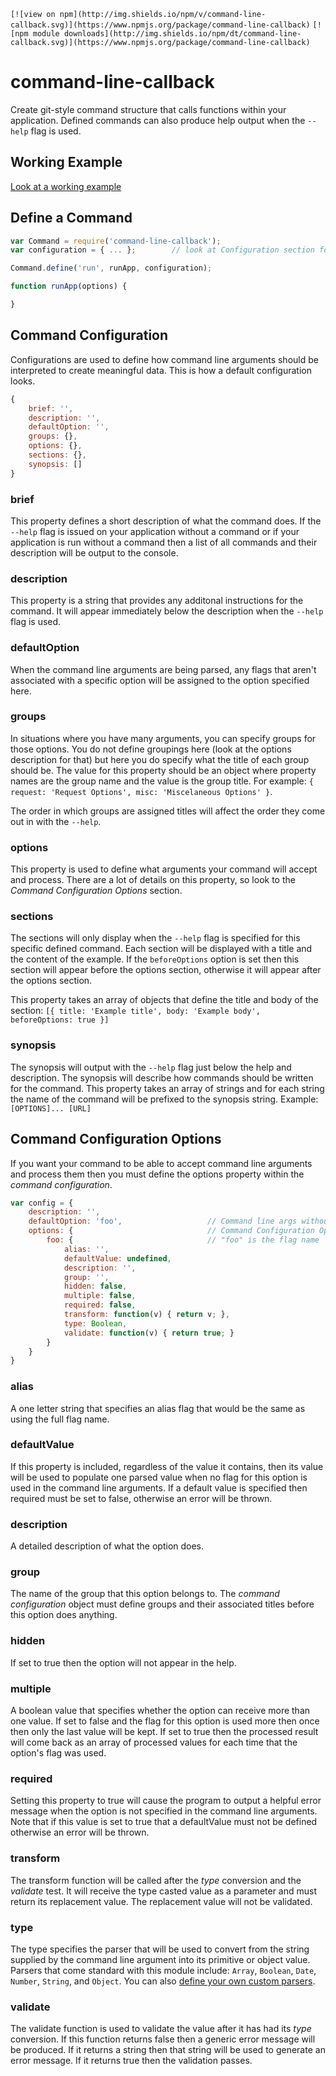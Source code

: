 ```[![view on npm](http://img.shields.io/npm/v/command-line-callback.svg)](https://www.npmjs.org/package/command-line-callback)```
```[![npm module downloads](http://img.shields.io/npm/dt/command-line-callback.svg)](https://www.npmjs.org/package/command-line-callback)```

# command-line-callback

Create git-style command structure that calls functions within your application. Defined commands can also produce help output when the `--help` flag is used.

## Working Example

[Look at a working example](readme/math-example.md)

## Define a Command

```js
var Command = require('command-line-callback');
var configuration = { ... };        // look at Configuration section for details

Command.define('run', runApp, configuration);

function runApp(options) {

}
```

## Command Configuration

Configurations are used to define how command line arguments should be interpreted to create meaningful data. This is how a default configuration looks.

```js
{
    brief: '',
    description: '',
    defaultOption: '',
    groups: {},
    options: {},
    sections: {},
    synopsis: []
}
```

### brief

This property defines a short description of what the command does. If the `--help` flag is issued on your application without a command or if your application is run without a command then a list of all commands and their description will be output to the console.

### description

This property is a string that provides any additonal instructions for the command. It will appear immediately below the description when the `--help` flag is used.

### defaultOption

When the command line arguments are being parsed, any flags that aren't associated with a specific option will be assigned to the option specified here.

### groups

In situations where you have many arguments, you can specify groups for those options. You do not define groupings here (look at the options description for that) but here you do specify what the title of each group should be. The value for this property should be an object where property names are the group name and the value is the group title. For example: `{ request: 'Request Options', misc: 'Miscelaneous Options' }`.

The order in which groups are assigned titles will affect the order they come out in with the `--help`.

### options

This property is used to define what arguments your command will accept and process. There are a lot of details on this property, so look to the *Command Configuration Options* section.

### sections

The sections will only display when the `--help` flag is specified for this specific defined command. Each section will be displayed with a title and the content of the example. If the `beforeOptions` option is set then this section will appear before the options section, otherwise it will appear after the options section.

This property takes an array of objects that define the title and body of the section: `[{ title: 'Example title', body: 'Example body', beforeOptions: true }]`

### synopsis

The synopsis will output with the `--help` flag just below the help and description. The synopsis will describe how commands should be written for the command. This property takes an array of strings and for each string the name of the command will be prefixed to the synopsis string. Example: `[OPTIONS]... [URL]`

## Command Configuration Options

If you want your command to be able to accept command line arguments and process them then you must define the options property within the *command configuration*.

```js
var config = {
    description: '',
    defaultOption: 'foo',                   // Command line args without flag go to default option
    options: {                              // Command Configuration Options start here
        foo: {                              // "foo" is the flag name
            alias: '',
            defaultValue: undefined,
            description: '',
            group: '',
            hidden: false,
            multiple: false,
            required: false,
            transform: function(v) { return v; },
            type: Boolean,
            validate: function(v) { return true; }
        }
    }
}
```

### alias

A one letter string that specifies an alias flag that would be the same as using the full flag name.

### defaultValue

If this property is included, regardless of the value it contains, then its value will be used to populate one parsed value when no flag for this option is used in the command line arguments. If a default value is specified then required must be set to false, otherwise an error will be thrown.

### description

A detailed description of what the option does.

### group

The name of the group that this option belongs to. The *command configuration* object must define groups and their associated titles before this option does anything.

### hidden

If set to true then the option will not appear in the help.

### multiple

A boolean value that specifies whether the option can receive more than one value. If set to false and the flag for this option is used more then once then only the last value will be kept. If set to true then the processed result will come back as an array of processed values for each time that the option's flag was used.

### required

Setting this property to true will cause the program to output a helpful error message when the option is not specified in the command line arguments. Note that if this value is set to true that a defaultValue must not be defined otherwise an error will be thrown.

### transform

The transform function will be called after the *type* conversion and the *validate* test. It will receive the type casted value as a parameter and must return its replacement value. The replacement value will not be validated.

### type

The type specifies the parser that will be used to convert from the string supplied by the command line argument into its primitive or object value. Parsers that come standard with this module include: `Array`, `Boolean`, `Date`, `Number`, `String`, and `Object`. You can also [define your own custom parsers](readme/parser.md).

### validate

The validate function is used to validate the value after it has had its *type* conversion. If this function returns false then a generic error message will be produced. If it returns a string then that string will be used to generate an error message. If it returns true then the validation passes.